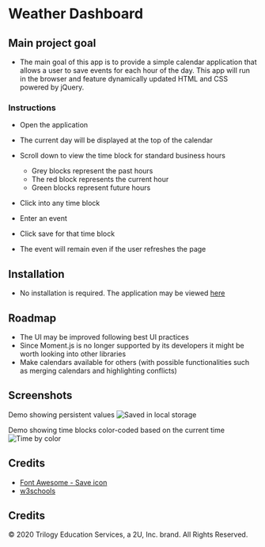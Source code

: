 # Weather Dashboard

## Main project goal

- The main goal of this app is to provide a simple calendar application that allows a user to save events for each hour of the day. This app will run in the browser and feature dynamically updated HTML and CSS powered by jQuery.

### Instructions

- Open the application

- The current day will be displayed at the top of the calendar

- Scroll down to view the time block for standard business hours

  - Grey blocks represent the past hours
  - The red block represents the current hour
  - Green blocks represent future hours

- Click into any time block

- Enter an event

- Click save for that time block

- The event will remain even if the user refreshes the page

## Installation

- No installation is required. The application may be viewed [here](https://vtaymany.github.io/workday-scheduler/)

## Roadmap

- The UI may be improved following best UI practices
- Since Moment.js is no longer supported by its developers it might be worth looking into other libraries
- Make calendars available for others (with possible functionalities such as merging calendars and highlighting conflicts)

## Screenshots

Demo showing persistent values
![Saved in local storage](./Assets/persistent-data.gif 'Saved in local storage')

Demo showing time blocks color-coded based on the current time
![Time by color](./Assets/time-by-color.png 'Time by color')

## Credits

- [Font Awesome - Save icon](https://fontawesome.com/)
- [w3schools](https://www.w3schools.com/)

## Credits

© 2020 Trilogy Education Services, a 2U, Inc. brand. All Rights Reserved.

